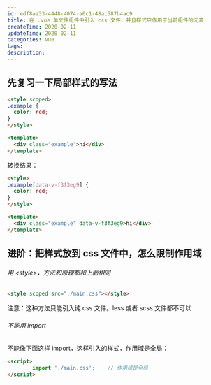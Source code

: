 ```yaml
---
id: edf8aa33-4448-4074-a6c1-48ac587b4ac9
title: 在 .vue 单文件组件中引入 css 文件，并且样式只作用于当前组件的元素
createTime: 2020-02-11
updateTime: 2020-02-11
categories: vue
tags: 
description: 
---
```

## 先复习一下局部样式的写法
```html
<style scoped>
.example {
  color: red;
}
</style>

<template>
  <div class="example">hi</div>
</template>
```
转换结果：
```html
<style>
.example[data-v-f3f3eg9] {
  color: red;
}
</style>

<template>
  <div class="example" data-v-f3f3eg9>hi</div>
</template>
```

## 进阶：把样式放到 css 文件中，怎么限制作用域
###### 用 &lt;style&gt;，方法和原理都和上面相同
```html
<style scoped src="./main.css"></style>
```

注意：这种方法只能引入纯 css 文件。less 或者 scss 文件都不可以

######  不能用 import 
不能像下面这样 import，这样引入的样式，作用域是全局：
```html
<script>
		import './main.css';	// 作用域是全局
</script>
```	